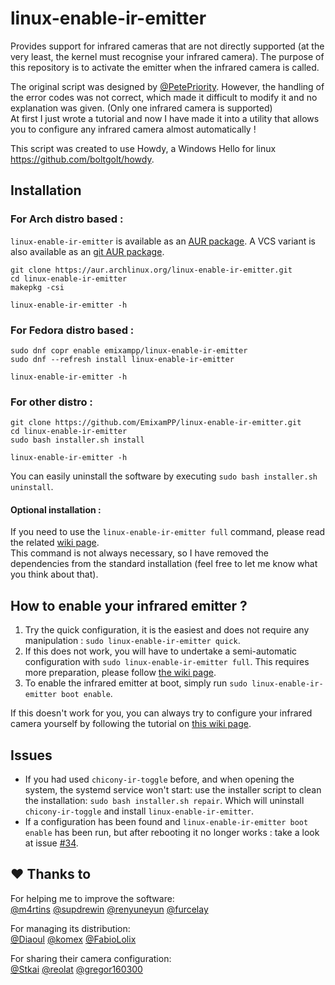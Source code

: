# linux-enable-ir-emitter
Provides support for infrared cameras that are not directly supported (at the very least, the kernel must recognise your infrared camera). The purpose of this repository is to activate the emitter when the infrared camera is called. 

The original script was designed by [@PetePriority](https://github.com/PetePriority/chicony-ir-toggle). However, the handling of the error codes was not correct, which made it difficult to modify it and no explanation was given. (Only one infrared camera is supported)\
At first I just wrote a tutorial and now I have made it into a utility that allows you to configure any infrared camera almost automatically !

This script was created to use Howdy, a Windows Hello for linux <https://github.com/boltgolt/howdy>.

## Installation
### For Arch distro based :
`linux-enable-ir-emitter` is available as an [AUR package](https://aur.archlinux.org/packages/linux-enable-ir-emitter/).
A VCS variant is also available as an [git AUR package](https://aur.archlinux.org/packages/linux-enable-ir-emitter-git/).
``` shell
git clone https://aur.archlinux.org/linux-enable-ir-emitter.git
cd linux-enable-ir-emitter
makepkg -csi

linux-enable-ir-emitter -h
```

### For Fedora distro based :
``` shell
sudo dnf copr enable emixampp/linux-enable-ir-emitter
sudo dnf --refresh install linux-enable-ir-emitter

linux-enable-ir-emitter -h
```

### For other distro :
``` shell
git clone https://github.com/EmixamPP/linux-enable-ir-emitter.git
cd linux-enable-ir-emitter
sudo bash installer.sh install

linux-enable-ir-emitter -h
```

You can easily uninstall the software by executing `sudo bash installer.sh uninstall`.

#### Optional installation :
If you need to use the `linux-enable-ir-emitter full` command, please read the related [wiki page](https://github.com/EmixamPP/linux-enable-ir-emitter/wiki/Semi-automatic-configuration).\
This command is not always necessary, so I have removed the dependencies from the standard installation (feel free to let me know what you think about that). 

## How to enable your infrared emitter ?
1. Try the quick configuration, it is the easiest and does not require any manipulation : `sudo linux-enable-ir-emitter quick`.
2. If this does not work, you will have to undertake a semi-automatic configuration with `sudo linux-enable-ir-emitter full`.
This requires more preparation, please follow [the wiki page](https://github.com/EmixamPP/linux-enable-ir-emitter/wiki/Semi-automatic-configuration). 
3. To enable the infrared emitter at boot, simply run `sudo linux-enable-ir-emitter boot enable`.

If this doesn't work for you, you can always try to configure your infrared camera yourself by following the tutorial on [this wiki page](https://github.com/EmixamPP/linux-enable-ir-emitter/wiki/Manual-configuration).

## Issues
- If you had used `chicony-ir-toggle` before, and when opening the system, the systemd service won't start: use the installer script to clean the installation: `sudo bash installer.sh repair`. Which will uninstall `chicony-ir-toggle` and install `linux-enable-ir-emitter`. 
- If a configuration has been found and `linux-enable-ir-emitter boot enable` has been run, but after rebooting it no longer works : take a look at issue [#34](https://github.com/EmixamPP/linux-enable-ir-emitter/issues/34).

## :hearts: Thanks to
For helping me to improve the software:\
[@m4rtins](https://github.com/m4rtins) [@supdrewin](https://github.com/supdrewin) [@renyuneyun](https://github.com/renyuneyun) [@furcelay](https://github.com/furcelay)

For managing its distribution:\
[@Diaoul](https://github.com/Diaoul) [@komex](https://github.com/komex) [@FabioLolix](https://github.com/FabioLolix)

For sharing their camera configuration:\
[@Stkai](https://github.com/Stkai) [@reolat](https://github.com/reolat) [@gregor160300](https://github.com/gregor160300)
